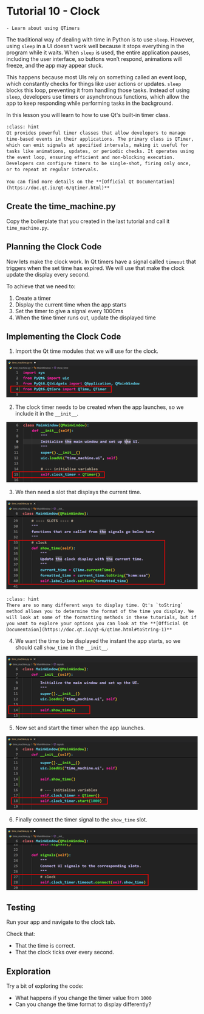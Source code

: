 # Tutorial 10 - Clock

```{admonition} In this tutorial you will:
- Learn about using QTimers
```

The traditional way of dealing with time in Python is to use `sleep`. However, using `sleep` in a UI doesn't work well because it stops everything in the program while it waits. When `sleep` is used, the entire application pauses, including the user interface, so buttons won’t respond, animations will freeze, and the app may appear stuck. 

This happens because most UIs rely on something called an event loop, which constantly checks for things like user actions or updates. `sleep` blocks this loop, preventing it from handling those tasks. Instead of using `sleep`, developers use timers or asynchronous functions, which allow the app to keep responding while performing tasks in the background.

In this lesson you will learn to how to use Qt's built-in timer class.

```{admonition} Flag Variables
:class: hint
Qt provides powerful timer classes that allow developers to manage time-based events in their applications. The primary class is QTimer, which can emit signals at specified intervals, making it useful for tasks like animations, updates, or periodic checks. It operates using the event loop, ensuring efficient and non-blocking execution. Developers can configure timers to be single-shot, firing only once, or to repeat at regular intervals. 

You can find more details on the **[Official Qt Documentation](https://doc.qt.io/qt-6/qtimer.html)**
```

## Create the time_machine.py

Copy the boilerplate that you created in the last tutorial and call it `time_machine.py`.

## Planning the Clock Code
Now lets make the clock work. In Qt timers have a signal called `timeout` that triggers when the set time has expired. We will use that make the clock update the display every second. 

To achieve that we need to:
1. Create a timer
2. Display the current time when the app starts
3. Set the timer to give a signal every 1000ms
4. When the time timer runs out, update the displayed time

## Implementing the Clock Code

1. Import the Qt time modules that we will use for the clock.

![import modules](./assets/img/12/01_import.png)

2. The clock timer needs to be created when the app launches, so we include it in the `__init__`.

![clock timer](./assets/img/12/02_clock_timer.png)

3. We then need a slot that displays the current time.

![show time slot](./assets/img/12/03_show_time.png)

```{admonition} Formatting time
:class: hint
There are so many different ways to display time. Qt's `toString` method allows you to determine the format of the time you display. We will look at some of the formatting methods in these tutorials, but if you want to explore your options you can look at the **[Official Qt Documentaion](https://doc.qt.io/qt-6/qtime.html#toString-1)**
```

4. We want the time to be displayed the instant the app starts, so we should call `show_time` in the `__init__`.

![call show time](./assets/img/12/04_call_show_time.png)

5. Now set and start the timer when the app launches.

![start timer](./assets/img/12/05_start_timer.png)

6. Finally connect the timer signal to the `show_time` slot.

![connect signal to slot](./assets/img/12/06_connect_timer_signal_to_slot.png)

## Testing

Run your app and navigate to the clock tab.

Check that:

- That the time is correct.
- That the clock ticks over every second.

## Exploration

Try a bit of exploring the code:

- What happens if you change the timer value from `1000`
- Can you change the time format to display differently?